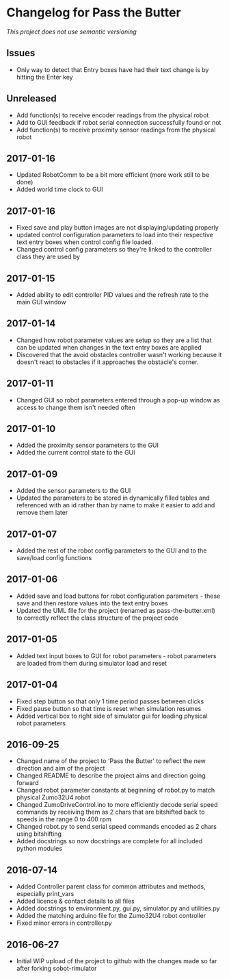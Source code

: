 # Changelog for Pass the Butter
*This project does not use semantic versioning*

## Issues
- Only way to detect that Entry boxes have had their text change is by hitting the Enter key

## Unreleased
- Add function(s) to receive encoder readings from the physical robot
- Add to GUI feedback if robot serial connection successfully found or not
- Add function(s) to receive proximity sensor readings from the physical robot

## 2017-01-16
- Updated RobotComm to be a bit more efficient (more work still to be done)
- Added world time clock to GUI

## 2017-01-16
- Fixed save and play button images are not displaying/updating properly
- updated control configuration parameters to load into their respective text entry boxes when control config file loaded.
- Changed control config parameters so they're linked to the controller class they are used by

## 2017-01-15
- Added ability to edit controller PID values and the refresh rate to the main GUI window

## 2017-01-14
- Changed how robot parameter values are setup so they are a list that can be updated when changes in the text entry boxes are applied
- Discovered that the avoid obstacles controller wasn't working because it doesn't react to obstacles if it approaches the obstacle's corner.

## 2017-01-11
- Changed GUI so robot parameters entered through a pop-up window as access to change them isn't needed often

## 2017-01-10
- Added the proximity sensor parameters to the GUI
- Added the current control state to the GUI

## 2017-01-09
- Added the sensor parameters to the GUI
- Updated the parameters to be stored in dynamically filled tables and referenced with an id rather than by name to make it easier to add and remove them later

## 2017-01-07
- Added the rest of the robot config parameters to the GUI and to the save/load config functions

## 2017-01-06
- Added save and load buttons for robot configuration parameters - these save and then restore values into the text entry boxes
- Updated the UML file for the project (renamed as pass-the-butter.xml) to correctly reflect the class structure of the project code

## 2017-01-05
- Added text input boxes to GUI for robot parameters - robot parameters are loaded from them during simulator load and reset

## 2017-01-04
- Fixed step button so that only 1 time period passes between clicks
- Fixed pause button so that time is reset when simulation resumes
- Added vertical box to right side of simulator gui for loading physical robot parameters

## 2016-09-25
- Changed name of the project to 'Pass the Butter' to reflect the new direction and aim of the project
- Changed README to describe the project aims and direction going forward
- Changed robot parameter constants at beginning of robot.py to match physical Zumo32U4 robot
- Changed ZumoDriveControl.ino to more efficiently decode serial speed commands by receiving them as 2 chars that are bitshifted back to speeds in the range 0 to 400 rpm
- Changed robot.py to send serial speed commands encoded as 2 chars using bitshifting
- Added docstrings so now docstrings are complete for all included python modules

## 2016-07-14
- Added Controller parent class for common attributes and methods, especially print_vars
- Added licence & contact details to all files
- Added docstrings to environment.py, gui.py, simulator.py and
utilities.py
- Added the matching arduino file for the Zumo32U4 robot
controller
- Fixed minor errors in controller.py

## 2016-06-27
- Initial WIP upload of the project to github with the changes made so far after forking sobot-rimulator
